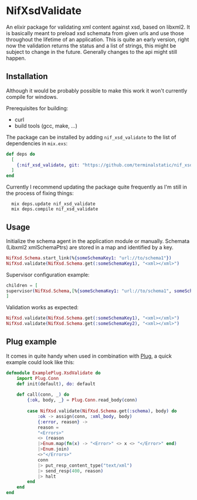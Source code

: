 # NifXsdValidate

An elixir package for validating xml content against xsd, based on libxml2.
It is basically meant to preload xsd schemata from given urls and use those throughout the lifetime of an application.
This is quite an early version, right now the validation returns the status and a list of strings, this might be subject to change in the future.
Generally changes to the api might still happen.

## Installation

Although it would be probably possible to make this work it won't currently compile for windows.

Prerequisites for building:
* curl
* build tools (gcc, make, ...)

The package can be installed by adding `nif_xsd_validate` to the list of dependencies in `mix.exs`:

```elixir
def deps do
  [
    {:nif_xsd_validate, git: "https://github.com/terminalstatic/nif_xsd_validate"}
  ]
end
```

Currently I recommend updating the package quite frequently as I'm still in the process of fixing things:
```
  mix deps.update nif_xsd_validate
  mix deps.compile nif_xsd_validate
```
## Usage

Initialize the schema agent in the application module or manually.
Schemata (Libxml2 xmlSchemaPtrs) are stored in a map and identified by a key.

```elixir
NifXsd.Schema.start_link(%{someSchemaKey1: "url://to/schema1"})
NifXsd.validate(NifXsd.Schema.get(:someSchemaKey1), "<xml></xml>")
```
Supervisor configuration example:
```elixir
children = [
supervisor(NifXsd.Schema,[%{someSchemaKey1: "url://to/schema1", someSchemaKey2: "url://to/schema2"]})
]
```
Validation works as expected:
```elixir
NifXsd.validate(NifXsd.Schema.get(:someSchemaKey1), "<xml></xml>")
NifXsd.validate(NifXsd.Schema.get(:someSchemaKey2), "<xml></xml>")
```
## Plug example
It comes in quite handy when used in combination with [Plug](https://github.com/elixir-plug/plug), a quick example could look like this:

```elixir
defmodule ExamplePlug.XsdValidate do
    import Plug.Conn
    def init(default), do: default
  
    def call(conn, _) do
        {:ok, body, _} = Plug.Conn.read_body(conn)    
        
        case NifXsd.validate(NifXsd.Schema.get(:schema), body) do
            :ok -> assign(conn, :xml_body, body)
            {:error, reason} -> 
            reason = 
            "<Errors>" 
            <> (reason
            |>Enum.map(fn(x) -> "<Error>" <> x <> "</Error>" end)
            |>Enum.join)
            <>"</Errors>"
            conn
            |> put_resp_content_type("text/xml")
            |> send_resp(400, reason)
            |> halt
        end
    end
end
```
